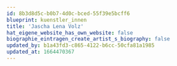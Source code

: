 ```yaml
---
id: 8b3d8d5c-b0b7-4d0c-bced-55f39e5bcff6
blueprint: kuenstler_innen
title: 'Jascha Lena Volz'
hat_eigene_website_has_own_website: false
biographie_eintragen_create_artist_s_biography: false
updated_by: b1a43fd3-c865-4122-b6cc-50cfa81a1985
updated_at: 1664470367
---
```


